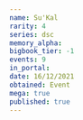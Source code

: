 ```yaml
---
name: Su'Kal
rarity: 4
series: dsc
memory_alpha:
bigbook_tier: -1
events: 9
in_portal:
date: 16/12/2021
obtained: Event
mega: true
published: true
---
```




